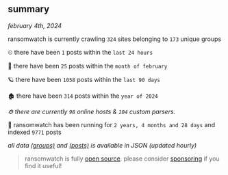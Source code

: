 
## summary
_february 4th, 2024_

ransomwatch is currently crawling `324` sites belonging to `173` unique groups

⏲ there have been `1` posts within the `last 24 hours`

🦈 there have been `25` posts within the `month of february`

🪐 there have been `1058` posts within the `last 90 days`

🏚 there have been `314` posts within the `year of 2024`

_⚙️ there are currently `98` online hosts & `104` custom parsers._

🦕 ransomwatch has been running for `2 years, 4 months and 28 days` and indexed `9771` posts

_all data  [(groups)](http://ransomwhat.telemetry.ltd/groups) and [(posts)](http://ransomwhat.telemetry.ltd/posts) is available in JSON (updated hourly)_

> ransomwatch is fully [open source](https://github.com/joshhighet/ransomwatch#ransomwatch--). please consider [sponsoring](https://github.com/sponsors/joshhighet) if you find it useful!
